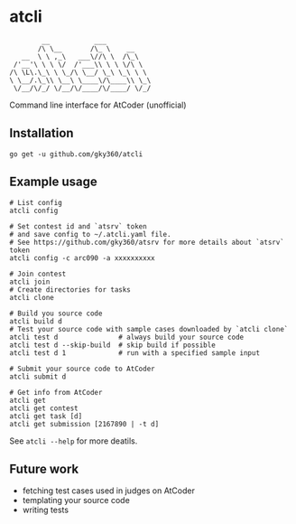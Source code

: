 # atcli

```
        __           ___
       /\ \__       /\_ \    __
   __  \ \ ,_\   ___\//\ \  /\_\
 /'__'\ \ \ \/  /'___\\ \ \ \/\ \
/\ \L\.\_\ \ \_/\ \__/ \_\ \_\ \ \
\ \__/.\_\\ \__\ \____\/\____\\ \_\
 \/__/\/_/ \/__/\/____/\/____/ \/_/
```

Command line interface for AtCoder (unofficial)


## Installation

```
go get -u github.com/gky360/atcli
```


## Example usage

```
# List config
atcli config

# Set contest id and `atsrv` token
# and save config to ~/.atcli.yaml file.
# See https://github.com/gky360/atsrv for more details about `atsrv` token
atcli config -c arc090 -a xxxxxxxxxx

# Join contest
atcli join
# Create directories for tasks
atcli clone

# Build you source code
atcli build d
# Test your source code with sample cases downloaded by `atcli clone`
atcli test d               # always build your source code
atcli test d --skip-build  # skip build if possible
atcli test d 1             # run with a specified sample input

# Submit your source code to AtCoder
atcli submit d

# Get info from AtCoder
atcli get
atcli get contest
atcli get task [d]
atcli get submission [2167890 | -t d]
```

See `atcli --help` for more deatils.


## Future work

- fetching test cases used in judges on AtCoder
- templating your source code
- writing tests
